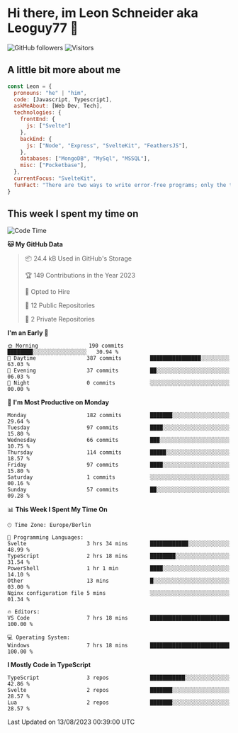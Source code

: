 # Hi there, im Leon Schneider aka Leoguy77 👋

![GitHub followers](https://img.shields.io/github/followers/leoguy77.svg?style=social&label=Followers) ![Visitors](https://visitor-badge.glitch.me/badge?page_id=leoguy77.leoguy77)

## A little bit more about me

```javascript
const Leon = {
  pronouns: "he" | "him",
  code: [Javascript, Typescript],
  askMeAbout: [Web Dev, Tech],
  technologies: {
    frontEnd: {
      js: ["Svelte"]
    },
    backEnd: {
      js: ["Node", "Express", "SvelteKit", "FeathersJS"],
    },
    databases: ["MongoDB", "MySql", "MSSQL"],
    misc: ["Pocketbase"],
  },
  currentFocus: "SvelteKit",
  funFact: "There are two ways to write error-free programs; only the third one works"
}
```

## This week I spent my time on

<!--START_SECTION:waka-->
![Code Time](http://img.shields.io/badge/Code%20Time-106%20hrs%208%20mins-blue)

**🐱 My GitHub Data** 

> 📦 24.4 kB Used in GitHub's Storage 
 > 
> 🏆 149 Contributions in the Year 2023
 > 
> 💼 Opted to Hire
 > 
> 📜 12 Public Repositories 
 > 
> 🔑 2 Private Repositories 
 > 
**I'm an Early 🐤** 

```text
🌞 Morning                190 commits         ████████░░░░░░░░░░░░░░░░░   30.94 % 
🌆 Daytime                387 commits         ████████████████░░░░░░░░░   63.03 % 
🌃 Evening                37 commits          ██░░░░░░░░░░░░░░░░░░░░░░░   06.03 % 
🌙 Night                  0 commits           ░░░░░░░░░░░░░░░░░░░░░░░░░   00.00 % 
```
📅 **I'm Most Productive on Monday** 

```text
Monday                   182 commits         ███████░░░░░░░░░░░░░░░░░░   29.64 % 
Tuesday                  97 commits          ████░░░░░░░░░░░░░░░░░░░░░   15.80 % 
Wednesday                66 commits          ███░░░░░░░░░░░░░░░░░░░░░░   10.75 % 
Thursday                 114 commits         █████░░░░░░░░░░░░░░░░░░░░   18.57 % 
Friday                   97 commits          ████░░░░░░░░░░░░░░░░░░░░░   15.80 % 
Saturday                 1 commits           ░░░░░░░░░░░░░░░░░░░░░░░░░   00.16 % 
Sunday                   57 commits          ██░░░░░░░░░░░░░░░░░░░░░░░   09.28 % 
```


📊 **This Week I Spent My Time On** 

```text
🕑︎ Time Zone: Europe/Berlin

💬 Programming Languages: 
Svelte                   3 hrs 34 mins       ████████████░░░░░░░░░░░░░   48.99 % 
TypeScript               2 hrs 18 mins       ████████░░░░░░░░░░░░░░░░░   31.54 % 
PowerShell               1 hr 1 min          ████░░░░░░░░░░░░░░░░░░░░░   14.10 % 
Other                    13 mins             █░░░░░░░░░░░░░░░░░░░░░░░░   03.00 % 
Nginx configuration file 5 mins              ░░░░░░░░░░░░░░░░░░░░░░░░░   01.34 % 

🔥 Editors: 
VS Code                  7 hrs 18 mins       █████████████████████████   100.00 % 

💻 Operating System: 
Windows                  7 hrs 18 mins       █████████████████████████   100.00 % 
```

**I Mostly Code in TypeScript** 

```text
TypeScript               3 repos             ███████████░░░░░░░░░░░░░░   42.86 % 
Svelte                   2 repos             ███████░░░░░░░░░░░░░░░░░░   28.57 % 
Lua                      2 repos             ███████░░░░░░░░░░░░░░░░░░   28.57 % 
```




 Last Updated on 13/08/2023 00:39:00 UTC
<!--END_SECTION:waka-->
